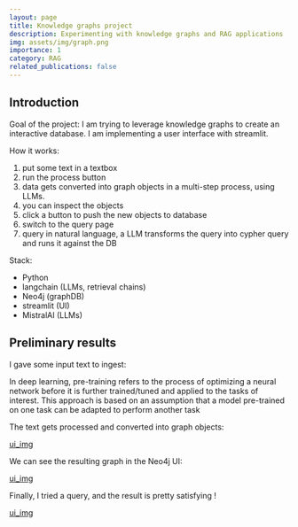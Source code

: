 ```yaml
---
layout: page
title: Knowledge graphs project
description: Experimenting with knowledge graphs and RAG applications
img: assets/img/graph.png
importance: 1
category: RAG
related_publications: false
---
```


## Introduction

Goal of the project: I am trying to leverage knowledge graphs to create an interactive database. I am implementing a user interface with streamlit.

How it works:
1. put some text in a textbox
2. run the process button
3. data gets converted into graph objects in a multi-step process, using LLMs.
4. you can inspect the objects
5. click a button to push the new objects to database
6. switch to the query page
7. query in natural language, a LLM transforms the query into cypher query and runs it against the DB

Stack: 
- Python
- langchain (LLMs, retrieval chains)
- Neo4j (graphDB)
- streamlit (UI)
- MistralAI (LLMs)

## Preliminary results

I gave some input text to ingest: 

  In deep learning, pre-training refers to the process of optimizing a neural network before it is
  further trained/tuned and applied to the tasks of interest. This approach is based on an assumption
  that a model pre-trained on one task can be adapted to perform another task

The text gets processed and converted into graph objects:

[ui_img](assets/img/generation.png)

We can see the resulting graph in the Neo4j UI:

[ui_img](assets/img/graph.png)

Finally, I tried a query, and the result is pretty satisfying !

[ui_img](assets/img/query_output.png)
